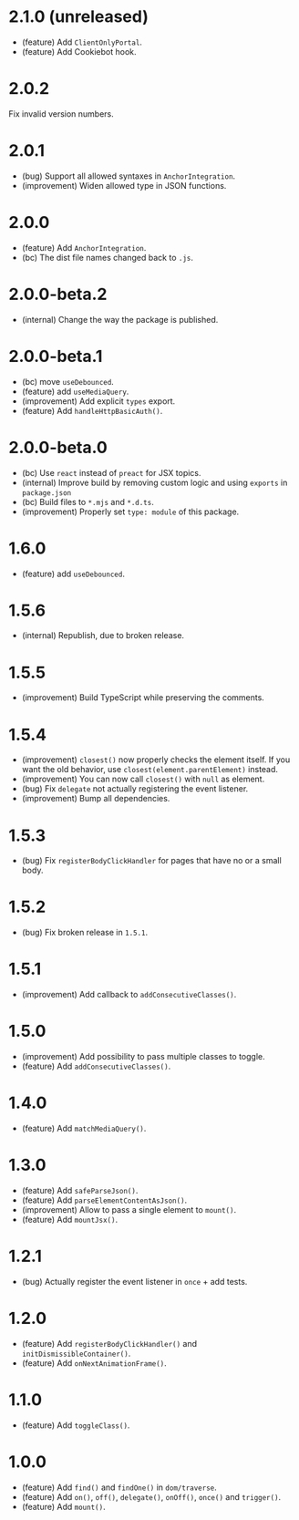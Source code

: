 2.1.0 (unreleased)
=====

* (feature) Add `ClientOnlyPortal`.
* (feature) Add Cookiebot hook.


2.0.2
=====

Fix invalid version numbers.


2.0.1
=====

* (bug) Support all allowed syntaxes in `AnchorIntegration`.
* (improvement) Widen allowed type in JSON functions.


2.0.0
=====

* (feature) Add `AnchorIntegration`.
* (bc) The dist file names changed back to `.js`.


2.0.0-beta.2
============

* (internal) Change the way the package is published.


2.0.0-beta.1
============

* (bc) move `useDebounced`.
* (feature) add `useMediaQuery`.
* (improvement) Add explicit `types` export.
* (feature) Add `handleHttpBasicAuth()`.


2.0.0-beta.0
============

* (bc) Use `react` instead of `preact` for JSX topics.
* (internal) Improve build by removing custom logic and using `exports` in `package.json`
* (bc) Build files to `*.mjs` and `*.d.ts`.
* (improvement) Properly set `type: module` of this package.


1.6.0
=====

*   (feature) add `useDebounced`.


1.5.6
=====

*   (internal) Republish, due to broken release.


1.5.5
=====

*   (improvement) Build TypeScript while preserving the comments.


1.5.4
=====

*   (improvement) `closest()` now properly checks the element itself. If you want the old behavior, use `closest(element.parentElement)` instead.
*   (improvement) You can now call `closest()` with `null` as element.
*   (bug) Fix `delegate` not actually registering the event listener.
*   (improvement) Bump all dependencies.


1.5.3
=====

*   (bug) Fix `registerBodyClickHandler` for pages that have no or a small body.


1.5.2
=====

*   (bug) Fix broken release in `1.5.1`.


1.5.1
=====

*   (improvement) Add callback to `addConsecutiveClasses()`. 


1.5.0
=====

*   (improvement) Add possibility to pass multiple classes to toggle.
*   (feature) Add `addConsecutiveClasses()`.


1.4.0
=====

*   (feature) Add `matchMediaQuery()`.


1.3.0
=====

*   (feature) Add `safeParseJson()`.
*   (feature) Add `parseElementContentAsJson()`.
*   (improvement) Allow to pass a single element to `mount()`.
*   (feature) Add `mountJsx()`.


1.2.1
=====

*   (bug) Actually register the event listener in `once` + add tests.


1.2.0
=====

*   (feature) Add `registerBodyClickHandler()` and `initDismissibleContainer()`.
*   (feature) Add `onNextAnimationFrame()`.


1.1.0
=====

*   (feature) Add `toggleClass()`.


1.0.0
=====

*   (feature) Add `find()` and `findOne()` in `dom/traverse`.
*   (feature) Add `on()`, `off()`, `delegate()`, `onOff()`, `once()` and `trigger()`.
*   (feature) Add `mount()`.
